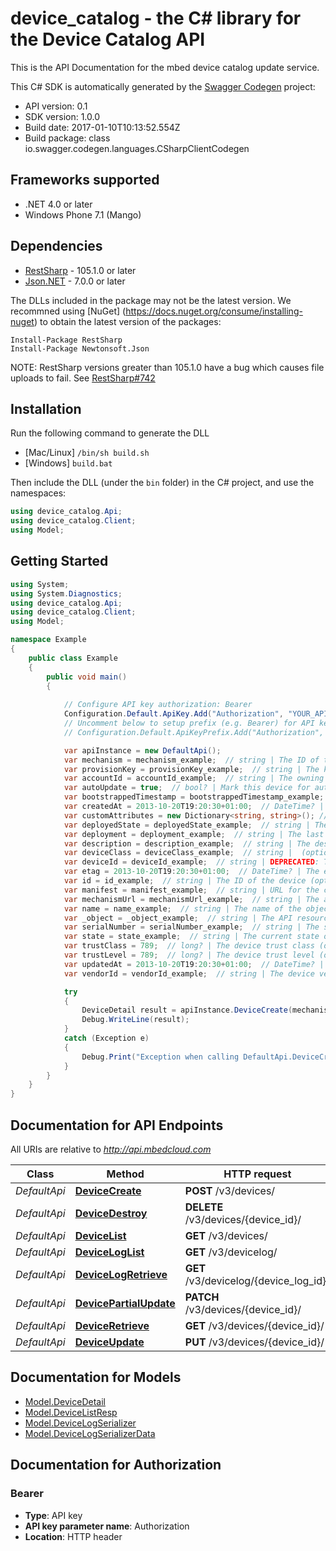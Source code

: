 # device_catalog - the C# library for the Device Catalog API

This is the API Documentation for the mbed device catalog update service.

This C# SDK is automatically generated by the [Swagger Codegen](https://github.com/swagger-api/swagger-codegen) project:

- API version: 0.1
- SDK version: 1.0.0
- Build date: 2017-01-10T10:13:52.554Z
- Build package: class io.swagger.codegen.languages.CSharpClientCodegen

## Frameworks supported
- .NET 4.0 or later
- Windows Phone 7.1 (Mango)

## Dependencies
- [RestSharp](https://www.nuget.org/packages/RestSharp) - 105.1.0 or later
- [Json.NET](https://www.nuget.org/packages/Newtonsoft.Json/) - 7.0.0 or later

The DLLs included in the package may not be the latest version. We recommned using [NuGet] (https://docs.nuget.org/consume/installing-nuget) to obtain the latest version of the packages:
```
Install-Package RestSharp
Install-Package Newtonsoft.Json
```

NOTE: RestSharp versions greater than 105.1.0 have a bug which causes file uploads to fail. See [RestSharp#742](https://github.com/restsharp/RestSharp/issues/742)

## Installation
Run the following command to generate the DLL
- [Mac/Linux] `/bin/sh build.sh`
- [Windows] `build.bat`

Then include the DLL (under the `bin` folder) in the C# project, and use the namespaces:
```csharp
using device_catalog.Api;
using device_catalog.Client;
using Model;
```

## Getting Started

```csharp
using System;
using System.Diagnostics;
using device_catalog.Api;
using device_catalog.Client;
using Model;

namespace Example
{
    public class Example
    {
        public void main()
        {
            
            // Configure API key authorization: Bearer
            Configuration.Default.ApiKey.Add("Authorization", "YOUR_API_KEY");
            // Uncomment below to setup prefix (e.g. Bearer) for API key, if needed
            // Configuration.Default.ApiKeyPrefix.Add("Authorization", "Bearer");

            var apiInstance = new DefaultApi();
            var mechanism = mechanism_example;  // string | The ID of the channel used to communicate with the device
            var provisionKey = provisionKey_example;  // string | The key used to provision the device
            var accountId = accountId_example;  // string | The owning IAM account ID (optional) 
            var autoUpdate = true;  // bool? | Mark this device for auto firmware update (optional) 
            var bootstrappedTimestamp = bootstrappedTimestamp_example;  // string |  (optional) 
            var createdAt = 2013-10-20T19:20:30+01:00;  // DateTime? |  (optional) 
            var customAttributes = new Dictionary<string, string>(); // Dictionary<string, string> | Up to 5 custom JSON attributes (optional) 
            var deployedState = deployedState_example;  // string | The state of the device's deployment (optional) 
            var deployment = deployment_example;  // string | The last deployment used on the device (optional) 
            var description = description_example;  // string | The description of the object (optional) 
            var deviceClass = deviceClass_example;  // string |  (optional) 
            var deviceId = deviceId_example;  // string | DEPRECATED: The ID of the device (optional) 
            var etag = 2013-10-20T19:20:30+01:00;  // DateTime? | The entity instance signature (optional) 
            var id = id_example;  // string | The ID of the device (optional) 
            var manifest = manifest_example;  // string | URL for the current device manifest (optional) 
            var mechanismUrl = mechanismUrl_example;  // string | The address of the connector to use (optional) 
            var name = name_example;  // string | The name of the object (optional) 
            var _object = _object_example;  // string | The API resource entity (optional) 
            var serialNumber = serialNumber_example;  // string | The serial number of the device (optional) 
            var state = state_example;  // string | The current state of the device (optional) 
            var trustClass = 789;  // long? | The device trust class (optional) 
            var trustLevel = 789;  // long? | The device trust level (optional) 
            var updatedAt = 2013-10-20T19:20:30+01:00;  // DateTime? | The time the object was updated (optional) 
            var vendorId = vendorId_example;  // string | The device vendor ID (optional) 

            try
            {
                DeviceDetail result = apiInstance.DeviceCreate(mechanism, provisionKey, accountId, autoUpdate, bootstrappedTimestamp, createdAt, customAttributes, deployedState, deployment, description, deviceClass, deviceId, etag, id, manifest, mechanismUrl, name, _object, serialNumber, state, trustClass, trustLevel, updatedAt, vendorId);
                Debug.WriteLine(result);
            }
            catch (Exception e)
            {
                Debug.Print("Exception when calling DefaultApi.DeviceCreate: " + e.Message );
            }
        }
    }
}
```

<a name="documentation-for-api-endpoints"></a>
## Documentation for API Endpoints

All URIs are relative to *http://api.mbedcloud.com*

Class | Method | HTTP request | Description
------------ | ------------- | ------------- | -------------
*DefaultApi* | [**DeviceCreate**](docs/DefaultApi.md#devicecreate) | **POST** /v3/devices/ | 
*DefaultApi* | [**DeviceDestroy**](docs/DefaultApi.md#devicedestroy) | **DELETE** /v3/devices/{device_id}/ | 
*DefaultApi* | [**DeviceList**](docs/DefaultApi.md#devicelist) | **GET** /v3/devices/ | 
*DefaultApi* | [**DeviceLogList**](docs/DefaultApi.md#deviceloglist) | **GET** /v3/devicelog/ | 
*DefaultApi* | [**DeviceLogRetrieve**](docs/DefaultApi.md#devicelogretrieve) | **GET** /v3/devicelog/{device_log_id}/ | 
*DefaultApi* | [**DevicePartialUpdate**](docs/DefaultApi.md#devicepartialupdate) | **PATCH** /v3/devices/{device_id}/ | 
*DefaultApi* | [**DeviceRetrieve**](docs/DefaultApi.md#deviceretrieve) | **GET** /v3/devices/{device_id}/ | 
*DefaultApi* | [**DeviceUpdate**](docs/DefaultApi.md#deviceupdate) | **PUT** /v3/devices/{device_id}/ | 


<a name="documentation-for-models"></a>
## Documentation for Models

 - [Model.DeviceDetail](docs/DeviceDetail.md)
 - [Model.DeviceListResp](docs/DeviceListResp.md)
 - [Model.DeviceLogSerializer](docs/DeviceLogSerializer.md)
 - [Model.DeviceLogSerializerData](docs/DeviceLogSerializerData.md)


## Documentation for Authorization

### Bearer

- **Type**: API key
- **API key parameter name**: Authorization
- **Location**: HTTP header

